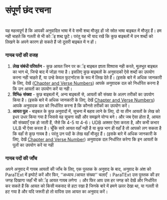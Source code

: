 # संपूर्ण छंद रचना

 #

यह महत्वपूर्ण है कि आपकी अनुवादित भाषा में वे सभी शब्द मौजूद हों जो स्रोत भाषा बाइबल में मौजूद हैं। हम नही चाहते कि गलती से भी कोर्इ शब्द छूटे। परंतु यह भी याद रखें कि कुछ बाइबलों में उन शब्दों को लिखने के अपने कारण हो सकते हैं जो दूसरी बाइबल में न हों।

### गायब पदों की वजह

1. **लेख संबंधी परिवर्तन** - कुछ आयत जिन पर कर्इ बाइबल ज्ञाता विश्वास नही करते, मूलभूत बाइबल का भाग थे, जिन्हे बाद में जोड़ा गया है। इसलिए कुछ बाइबलों के अनुवादकों ऐसे शब्दों का उपयोग करना नही चाहते हैं, या उन्हे केवल फुटनॉटस के रूप में लिख देते हैं। (इसके बारे में अधिक जानकारी के लिए, देखें ([Chapter and Verse Numbers](../../translate/translate-textvariants/01.md)) आपके अनुवादक दल को निर्धारित करना है कि उन आयतों का उपयोग करें या नही। 
1. **विभिé संख्या** - कुछ बाइबलों में, अन्य बाइबलों से, आयतों की संख्या के अलग तरीकों का उपयोग किया है। (इसके बारे में अधिक जानकारी के लिए, देखें [Chapter and Verse Numbers](../../translate/translate-chapverse/01.md)) आपके अनुवादक दल को निर्धारित करना है कि कौनसे तरीकों का उपयोग करें। 
1. **आयत पुल** - बाइबल के कुछ अनुवादों में, सूचना में बहाव लाने के लिए, दो या तीन आयतों के लेख को इधर उधर किया गया है जिससे वह सूचना सही और समझने योग्य बने। और जब ऐसा होता है, आयत की संख्याएँ एक हो जाती हैं, जैसे कि 4-5 या 4-6। UDB अक्सर ऐसा करता है, और कभी कभार ULB भी ऐसा करता है। चूँकि सारे आयत वहाँ नही है या कुछ भाग ही वहाँ है तो आपको लग सकता है कि वहाँ से कुछ गायब है। परंतु उन पदों के लेख वहाँ मौजूद हैं। (इसके बारे में अधिक जानकारी के लिए, देखें [Chapter and Verse Number](../../translate/translate-versebridge/01.md)) अनुवादक दल निर्धारित करेगा कि इन आयतों के पूलों का उपयोग करें या नही

### गायब पदों की जाँच

अपने अनुवाद में गायब आयतों की जाँच के लिए, एक पुस्तक के अनुवाद के बाद, अनुवाद के अंश को ParaTExt में इम्पोर्ट करें और फिर, ‘‘अध्याय /आयत संख्या’’ चलाएँ । ParaTExt उस पुस्तक की हर जगह दिखागा जहाँ भी कोर्इ आयत गायब लगेगा । और फिर आप उस हर जगह को देखें और निर्धारित कर सकते हैं कि आयत को किसी मकसद से हटा रखा है जिनके बारे में हमने ऊपर देखा था, या गलती से हट गया है और यदि जरूरी हो तो वापिस उस आयत का अनुवाद करें।
